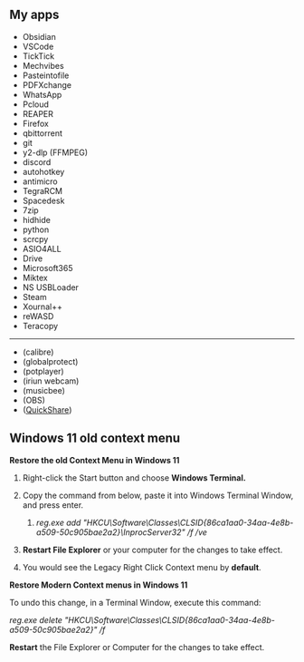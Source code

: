 
## My apps

- Obsidian
- VSCode
- TickTick
- Mechvibes
- Pasteintofile
- PDFXchange
- WhatsApp
- Pcloud
- REAPER
- Firefox
- qbittorrent
- git
- y2-dlp (FFMPEG)
- discord
- autohotkey
- antimicro
- TegraRCM
- Spacedesk
- 7zip
- hidhide
- python
- scrcpy
- ASIO4ALL
- Drive
- Microsoft365
- Miktex
- NS USBLoader
- Steam
- Xournal++
- reWASD
- Teracopy
_____________________
- (calibre)
- (globalprotect)
- (potplayer)
- (iriun webcam)
- (musicbee)
- (OBS)
- ([QuickShare](https://www.geeksforgeeks.org/restore-win-missing-background-apps/))

## Windows 11 old context menu
**Restore the old Context Menu in Windows 11**

  

1. Right-click the Start button and choose **Windows Terminal.**
    
2. Copy the command from below, paste it into Windows Terminal Window, and press enter.
    
    1. _reg.exe add "HKCU\Software\Classes\CLSID\{86ca1aa0-34aa-4e8b-a509-50c905bae2a2}\InprocServer32" /f /ve_
        
3. **Restart File Explorer** or your computer for the changes to take effect.
    
4. You would see the Legacy Right Click Context menu by **default**.


**Restore Modern Context menus in Windows 11**

  

To undo this change, in a Terminal Window, execute this command:

_reg.exe delete "HKCU\Software\Classes\CLSID\{86ca1aa0-34aa-4e8b-a509-50c905bae2a2}" /f_

**Restart** the File Explorer or Computer for the changes to take effect.